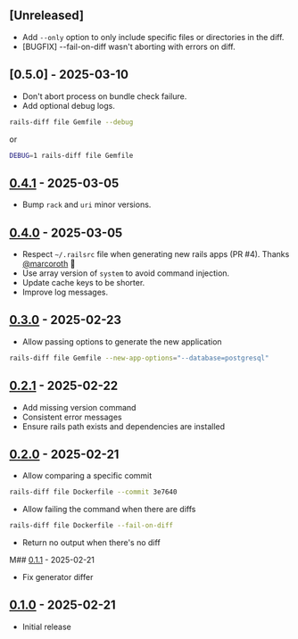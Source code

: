 ## [Unreleased]

- Add `--only` option to only include specific files or directories in the diff.
- [BUGFIX] --fail-on-diff wasn't aborting with errors on diff.

## [0.5.0] - 2025-03-10

- Don't abort process on bundle check failure.
- Add optional debug logs.

```sh
rails-diff file Gemfile --debug
```

or

```sh
DEBUG=1 rails-diff file Gemfile
```

## [0.4.1] - 2025-03-05

- Bump `rack` and `uri` minor versions.

## [0.4.0] - 2025-03-05

- Respect `~/.railsrc` file when generating new rails apps (PR #4). Thanks [@marcoroth](https://github.com/marcoroth) 🎉
- Use array version of `system` to avoid command injection.
- Update cache keys to be shorter.
- Improve log messages.

## [0.3.0] - 2025-02-23

- Allow passing options to generate the new application

```sh
rails-diff file Gemfile --new-app-options="--database=postgresql"
```

## [0.2.1] - 2025-02-22

- Add missing version command
- Consistent error messages
- Ensure rails path exists and dependencies are installed

## [0.2.0] - 2025-02-21

- Allow comparing a specific commit

```sh
rails-diff file Dockerfile --commit 3e7640
```

- Allow failing the command when there are diffs

```sh
rails-diff file Dockerfile --fail-on-diff
```

- Return no output when there's no diff

M## [0.1.1] - 2025-02-21

- Fix generator differ

## [0.1.0] - 2025-02-21

- Initial release

[0.4.1]: https://github.com/matheusrich/rails-diff/releases/tag/v0.4.1
[0.4.0]: https://github.com/matheusrich/rails-diff/releases/tag/v0.4.0
[0.3.0]: https://github.com/matheusrich/rails-diff/releases/tag/v0.3.0
[0.2.1]: https://github.com/matheusrich/rails-diff/releases/tag/v0.2.1
[0.2.0]: https://github.com/matheusrich/rails-diff/releases/tag/v0.2.0
[0.1.1]: https://github.com/matheusrich/rails-diff/releases/tag/v0.1.1
[0.1.0]: https://github.com/matheusrich/rails-diff/releases/tag/v0.1.0
